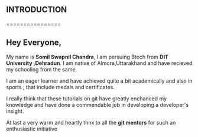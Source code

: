 ## INTRODUCTION
  ================

## Hey Everyone,

My name is **Somil Swapnil Chandra**, I am persuing Btech from **DIT University ,Dehradun**. I am native of Almora,Uttarakhand and have recieved my schooling from the same.

 I am an eager learner and have achieved quite a bit academically and also in sports , that include medals and certificates.

 I really think that these tutorials on git have greatly enchanced my knowledge and have 
 done a commendable job in developing a developer's insight.

 At last a very warm and heartly thnx to all the **git mentors** for such an enthusiastic initiative
 
